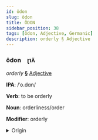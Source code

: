 ```yaml
---
id: ôdon
slug: ôdon
title: ÔDON
sidebar_position: 38
tags: [ôdon, Adjective, Germanic]
description: orderly § Adjective
---
```


### ôdon&emsp;<span kind="abugida">ɽıʌ̃</span>

*orderly* **§** [Adjective](../../tags/Adjective)

**IPA**: /ˈo.dɑn/

**Verb**: to be orderly

**Noun**: orderliness/order

**Modifier**: orderly

<details>
    <summary>Origin</summary>
    Danish orden [ˈɒˀd̥n̩]<br/>
    <em>Germanic Language Family</em>
</details>